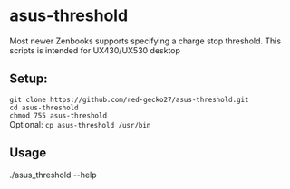 # asus-threshold
Most newer Zenbooks supports specifying a charge stop threshold. This scripts is intended for UX430/UX530 desktop

## Setup:
`git clone https://github.com/red-gecko27/asus-threshold.git`  
`cd asus-threshold`  
`chmod 755 asus-threshold`  
Optional: `cp asus-threshold /usr/bin`  

## Usage
./asus_threshold --help
